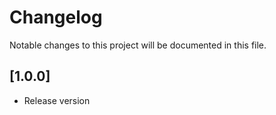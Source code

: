 # Changelog

Notable changes to this project will be documented in this file.

## [1.0.0]

- Release version
